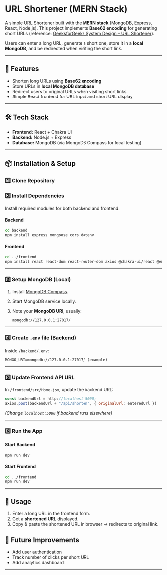 # URL Shortener (MERN Stack)

A simple URL Shortener built with the **MERN stack** (MongoDB, Express, React, Node.js).
This project implements **Base62 encoding** for generating short URLs (reference: [GeeksforGeeks System Design – URL Shortener](https://www.geeksforgeeks.org/system-design/system-design-url-shortening-service/)).

Users can enter a long URL, generate a short one, store it in a **local MongoDB**, and be redirected when visiting the short link.

---

## 🚀 Features

* Shorten long URLs using **Base62 encoding**
* Store URLs in **local MongoDB database**
* Redirect users to original URLs when visiting short links
* Simple React frontend for URL input and short URL display

---

## 🛠️ Tech Stack

* **Frontend:** React + Chakra UI
* **Backend:** Node.js + Express
* **Database:** MongoDB (via MongoDB Compass for local testing)

---

## 📦 Installation & Setup

### 1️⃣ Clone Repository

### 2️⃣ Install Dependencies

Install required modules for both backend and frontend:

#### Backend

```bash
cd backend
npm install express mongoose cors dotenv
```

#### Frontend

```bash
cd ../frontend
npm install react react-dom react-router-dom axios @chakra-ui/react @emotion/react @emotion/styled framer-motion
```

---

### 3️⃣ Setup MongoDB (Local)

1. Install [MongoDB Compass](https://www.mongodb.com/try/download/compass).
2. Start MongoDB service locally.
3. Note your **MongoDB URI**, usually:

   ```
   mongodb://127.0.0.1:27017/
   ```

---

### 4️⃣ Create `.env` file (Backend)

Inside `/backend/.env`:

```
MONGO_URI=mongodb://127.0.0.1:27017/ (example)
```

---

### 5️⃣ Update Frontend API URL

In `/frontend/src/Home.jsx`, update the backend URL:

```js
const backendUrl = http://localhost:5000;
axios.post(backendUrl + "/api/shorten", { originalUrl: enteredUrl })
```

*(Change `localhost:5000` if backend runs elsewhere)*

---

### 6️⃣ Run the App

#### Start Backend

```bash
npm run dev
```

#### Start Frontend

```bash
cd ../frontend
npm run dev
```

---

## 📌 Usage

1. Enter a long URL in the frontend form.
2. Get a **shortened URL** displayed.
3. Copy & paste the shortened URL in browser → redirects to original link.


## 📝 Future Improvements

* Add user authentication
* Track number of clicks per short URL
* Add analytics dashboard

---
